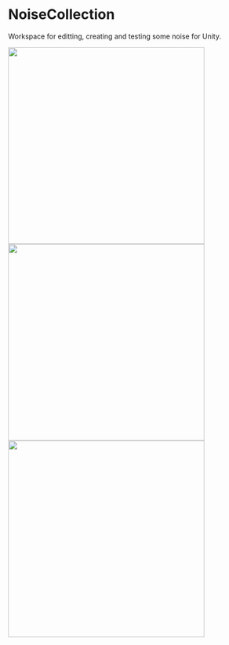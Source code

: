 # NoiseCollection
Workspace for editting, creating and testing some noise for Unity.  

<img src="https://qiita-image-store.s3.amazonaws.com/0/68570/b17b5910-cf36-5232-77fc-197db510718c.gif" width="400px">

<img src="https://qiita-image-store.s3.amazonaws.com/0/68570/772abf4a-dca4-909b-c63a-9a3af8a14bd7.gif" width="400px">

<img src="https://qiita-image-store.s3.amazonaws.com/0/68570/4553e8b1-e4b8-d2d5-588e-da65a1188e71.gif" width="400px">
